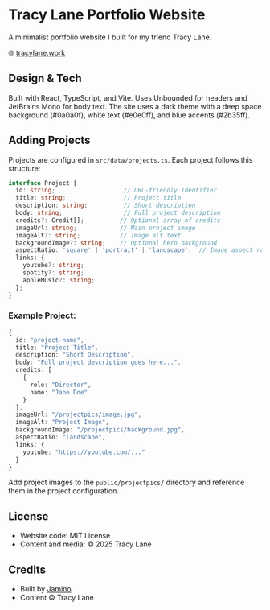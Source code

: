 # Tracy Lane Portfolio Website

A minimalist portfolio website I built for my friend Tracy Lane.

🌐 [tracylane.work](https://tracylane.work)

## Design & Tech

Built with React, TypeScript, and Vite. Uses Unbounded for headers and JetBrains Mono for body text. The site uses a dark theme with a deep space background (#0a0a0f), white text (#e0e0ff), and blue accents (#2b35ff).

## Adding Projects

Projects are configured in `src/data/projects.ts`. Each project follows this structure:

```typescript
interface Project {
  id: string;                   // URL-friendly identifier
  title: string;                // Project title
  description: string;          // Short description
  body: string;                 // Full project description
  credits?: Credit[];          // Optional array of credits
  imageUrl: string;            // Main project image
  imageAlt?: string;           // Image alt text
  backgroundImage?: string;    // Optional hero background
  aspectRatio: 'square' | 'portrait' | 'landscape';  // Image aspect ratio
  links: {
    youtube?: string;
    spotify?: string;
    appleMusic?: string;
  };
}
```

### Example Project:

```typescript
{
  id: "project-name",
  title: "Project Title",
  description: "Short Description",
  body: "Full project description goes here...",
  credits: [
    {
      role: "Director",
      name: "Jane Doe"
    }
  ],
  imageUrl: "/projectpics/image.jpg",
  imageAlt: "Project Image",
  backgroundImage: "/projectpics/background.jpg",
  aspectRatio: "landscape",
  links: {
    youtube: "https://youtube.com/..."
  }
}
```

Add project images to the `public/projectpics/` directory and reference them in the project configuration.

## License

- Website code: MIT License
- Content and media: © 2025 Tracy Lane

## Credits

- Built by [Jamino](https://jamino.me)
- Content © Tracy Lane